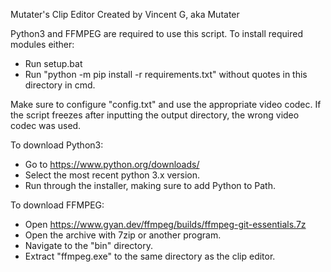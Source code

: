 Mutater's Clip Editor
  Created by Vincent G, aka Mutater


Python3 and FFMPEG are required to use this script.
To install required modules either:
 - Run setup.bat
 - Run "python -m pip install -r requirements.txt" without quotes in this directory in cmd.

Make sure to configure "config.txt" and use the appropriate video codec.
If the script freezes after inputting the output directory, the wrong video codec was used.


To download Python3:
 - Go to https://www.python.org/downloads/
 - Select the most recent python 3.x version.
 - Run through the installer, making sure to add Python to Path.

To download FFMPEG:
 - Open https://www.gyan.dev/ffmpeg/builds/ffmpeg-git-essentials.7z
 - Open the archive with 7zip or another program.
 - Navigate to the "bin" directory.
 - Extract "ffmpeg.exe" to the same directory as the clip editor.